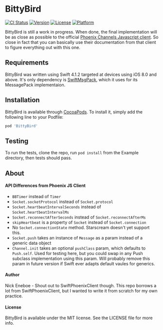 # BittyBird

[![CI Status](https://img.shields.io/travis/neneboe/BittyBird.svg?style=flat)](https://travis-ci.org/neneboe/BittyBird)
[![Version](https://img.shields.io/cocoapods/v/BittyBird.svg?style=flat)](https://cocoapods.org/pods/BittyBird)
[![License](https://img.shields.io/cocoapods/l/BittyBird.svg?style=flat)](https://cocoapods.org/pods/BittyBird)
[![Platform](https://img.shields.io/cocoapods/p/BittyBird.svg?style=flat)](https://cocoapods.org/pods/BittyBird)

BittyBird is still a work in progress. When done, the final implementation will be as close as possible to the official [Phoenix Channels Javascript client](https://github.com/phoenixframework/phoenix/blob/master/assets/js/phoenix.js). So close in fact that you can basically use their documentation from that client to figure everything out with this one.

## Requirements

BittyBird was written using Swift 4.1.2 targeted at devices using iOS 8.0 and above. It's only dependency is [SwiftMsgPack](https://github.com/malcommac/SwiftMsgPack), which it uses for its MessagePack implementaion.

## Installation
BittyBird is available through [CocoaPods](https://cocoapods.org). To install
it, simply add the following line to your Podfile:

```ruby
pod 'BittyBird'
```

## Testing

To run the tests, clone the repo, run `pod install` from the Example directory, then tests should pass.

## About

#### API Differences from Phoenix JS Client

  * `BBTimer` instead of `Timer`
  * `Socket.socketProtocol` instead of `Socket.protocol`
  * `Socket.heartbeatIntervalSeconds` instead of `Socket.heartbeatIntervalMs`
  * `Socket.reconnectAfterSeconds` instead of `Socket.reconnectAfterMs`
  * `skipHeartbeat` is a property of `Socket` instead of `Socket.connection`
  * No `Socket.connectionState` method. Starscream doesn't yet support this.
  * `Socket.push` takes an instance of `Message` as a param instead of a generic data object
  * `Channel.init` takes an optional `pushClass` param, which defaults to `Push.self`. Used for testing here, but you could swap in any Push subclass implementation using this param. Will probably remove this param in future version if Swift ever adapts default vaules for generics.

#### Author

Nick Eneboe - Shout out to SwiftPhoenixClient though. This repo borrows a lot from SwiftPhoenixClient, but I wanted to write it from scratch for my own practice.

#### License

BittyBird is available under the MIT license. See the LICENSE file for more info.

